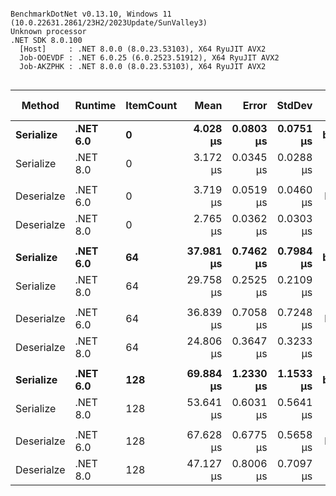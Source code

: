 ```

BenchmarkDotNet v0.13.10, Windows 11 (10.0.22631.2861/23H2/2023Update/SunValley3)
Unknown processor
.NET SDK 8.0.100
  [Host]     : .NET 8.0.0 (8.0.23.53103), X64 RyuJIT AVX2
  Job-OOEVDF : .NET 6.0.25 (6.0.2523.51912), X64 RyuJIT AVX2
  Job-AKZPHK : .NET 8.0.0 (8.0.23.53103), X64 RyuJIT AVX2


```
| Method     | Runtime  | ItemCount | Mean      | Error     | StdDev    | Ratio        | RatioSD | Allocated | Alloc Ratio |
|----------- |--------- |---------- |----------:|----------:|----------:|-------------:|--------:|----------:|------------:|
| **Serialize**  | **.NET 6.0** | **0**         |  **4.028 μs** | **0.0803 μs** | **0.0751 μs** |     **baseline** |        **** |   **9.78 KB** |            **** |
| Serialize  | .NET 8.0 | 0         |  3.172 μs | 0.0345 μs | 0.0288 μs | 1.27x faster |   0.02x |   9.78 KB |  1.00x more |
|            |          |           |           |           |           |              |         |           |             |
| Deserialze | .NET 6.0 | 0         |  3.719 μs | 0.0519 μs | 0.0460 μs |     baseline |         |   5.26 KB |             |
| Deserialze | .NET 8.0 | 0         |  2.765 μs | 0.0362 μs | 0.0303 μs | 1.35x faster |   0.02x |   5.26 KB |  1.00x more |
|            |          |           |           |           |           |              |         |           |             |
| **Serialize**  | **.NET 6.0** | **64**        | **37.981 μs** | **0.7462 μs** | **0.7984 μs** |     **baseline** |        **** |  **24.87 KB** |            **** |
| Serialize  | .NET 8.0 | 64        | 29.758 μs | 0.2525 μs | 0.2109 μs | 1.28x faster |   0.03x |  30.87 KB |  1.24x more |
|            |          |           |           |           |           |              |         |           |             |
| Deserialze | .NET 6.0 | 64        | 36.839 μs | 0.7058 μs | 0.7248 μs |     baseline |         |  23.77 KB |             |
| Deserialze | .NET 8.0 | 64        | 24.806 μs | 0.3647 μs | 0.3233 μs | 1.48x faster |   0.04x |  23.77 KB |  1.00x more |
|            |          |           |           |           |           |              |         |           |             |
| **Serialize**  | **.NET 6.0** | **128**       | **69.884 μs** | **1.2330 μs** | **1.1533 μs** |     **baseline** |        **** |  **40.71 KB** |            **** |
| Serialize  | .NET 8.0 | 128       | 53.641 μs | 0.6031 μs | 0.5641 μs | 1.30x faster |   0.03x |  52.71 KB |  1.29x more |
|            |          |           |           |           |           |              |         |           |             |
| Deserialze | .NET 6.0 | 128       | 67.628 μs | 0.6775 μs | 0.5658 μs |     baseline |         |  40.42 KB |             |
| Deserialze | .NET 8.0 | 128       | 47.127 μs | 0.8006 μs | 0.7097 μs | 1.44x faster |   0.03x |  40.42 KB |  1.00x more |
